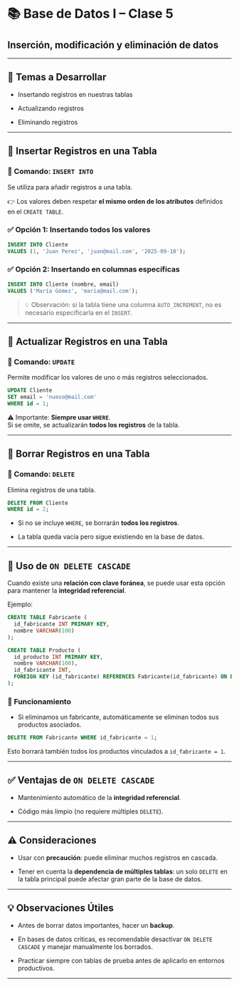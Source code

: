 # 📚 Base de Datos I – Clase 5

## Inserción, modificación y eliminación de datos

---

## 📝 Temas a Desarrollar

- Insertando registros en nuestras tablas
    
- Actualizando registros
    
- Eliminando registros
    

---

## 🔹 Insertar Registros en una Tabla

### 📌 Comando: `INSERT INTO`

Se utiliza para añadir registros a una tabla.

👉 Los valores deben respetar **el mismo orden de los atributos** definidos en el `CREATE TABLE`.

### ✅ Opción 1: Insertando todos los valores

```sql
INSERT INTO Cliente 
VALUES (1, 'Juan Perez', 'juan@mail.com', '2025-09-10');
```

### ✅ Opción 2: Insertando en columnas específicas

```sql
INSERT INTO Cliente (nombre, email) 
VALUES ('María Gómez', 'maria@mail.com');
```

> 💡 Observación: si la tabla tiene una columna `AUTO_INCREMENT`, no es necesario especificarla en el `INSERT`.

---

## 🔹 Actualizar Registros en una Tabla

### 📌 Comando: `UPDATE`

Permite modificar los valores de uno o más registros seleccionados.

```sql
UPDATE Cliente 
SET email = 'nuevo@mail.com' 
WHERE id = 1;
```

⚠️ Importante: **Siempre usar `WHERE`**.  
Si se omite, se actualizarán **todos los registros** de la tabla.

---

## 🔹 Borrar Registros en una Tabla

### 📌 Comando: `DELETE`

Elimina registros de una tabla.

```sql
DELETE FROM Cliente 
WHERE id = 2;
```

- Si no se incluye `WHERE`, se borrarán **todos los registros**.
    
- La tabla queda vacía pero sigue existiendo en la base de datos.
    

---

## 🔹 Uso de `ON DELETE CASCADE`

Cuando existe una **relación con clave foránea**, se puede usar esta opción para mantener la **integridad referencial**.

Ejemplo:

```sql
CREATE TABLE Fabricante (
  id_fabricante INT PRIMARY KEY,
  nombre VARCHAR(100)
);

CREATE TABLE Producto (
  id_producto INT PRIMARY KEY,
  nombre VARCHAR(100),
  id_fabricante INT,
  FOREIGN KEY (id_fabricante) REFERENCES Fabricante(id_fabricante) ON DELETE CASCADE
);
```

### 🔄 Funcionamiento

- Si eliminamos un fabricante, automáticamente se eliminan todos sus productos asociados.
    

```sql
DELETE FROM Fabricante WHERE id_fabricante = 1;
```

Esto borrará también todos los productos vinculados a `id_fabricante = 1`.

---

## ✅ Ventajas de `ON DELETE CASCADE`

- Mantenimiento automático de la **integridad referencial**.
    
- Código más limpio (no requiere múltiples `DELETE`).
    

---

## ⚠️ Consideraciones

- Usar con **precaución**: puede eliminar muchos registros en cascada.
    
- Tener en cuenta la **dependencia de múltiples tablas**: un solo `DELETE` en la tabla principal puede afectar gran parte de la base de datos.
    

---

## 💡 Observaciones Útiles

- Antes de borrar datos importantes, hacer un **backup**.
    
- En bases de datos críticas, es recomendable desactivar `ON DELETE CASCADE` y manejar manualmente los borrados.
    
- Practicar siempre con tablas de prueba antes de aplicarlo en entornos productivos.
    

---
